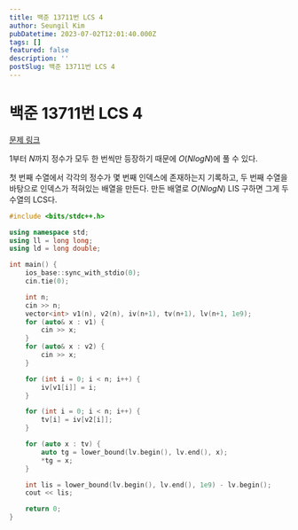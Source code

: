 ```yaml
---
title: 백준 13711번 LCS 4
author: Seungil Kim
pubDatetime: 2023-07-02T12:01:40.000Z
tags: []
featured: false
description: ''
postSlug: 백준 13711번 LCS 4
---
```

# 백준 13711번 LCS 4

[문제 링크](https://www.acmicpc.net/problem/13711)

1부터 $N$까지 정수가 모두 한 번씩만 등장하기 때문에 $O(NlogN)$에 풀 수 있다. 

첫 번째 수열에서 각각의 정수가 몇 번째 인덱스에 존재하는지 기록하고, 두 번째 수열을 바탕으로 인덱스가 적혀있는 배열을 만든다. 만든 배열로 $O(NlogN)$ LIS 구하면 그게 두 수열의 LCS다.

```cpp
#include <bits/stdc++.h>

using namespace std;
using ll = long long;
using ld = long double;

int main() {
    ios_base::sync_with_stdio(0);
    cin.tie(0);

    int n;
    cin >> n;
    vector<int> v1(n), v2(n), iv(n+1), tv(n+1), lv(n+1, 1e9);
    for (auto& x : v1) {
        cin >> x;
    }
    for (auto& x : v2) {
        cin >> x;
    }

    for (int i = 0; i < n; i++) {
        iv[v1[i]] = i;
    }

    for (int i = 0; i < n; i++) {
        tv[i] = iv[v2[i]];
    }

    for (auto x : tv) {
        auto tg = lower_bound(lv.begin(), lv.end(), x);
        *tg = x;
    }

    int lis = lower_bound(lv.begin(), lv.end(), 1e9) - lv.begin();
    cout << lis;

    return 0;
}
```
